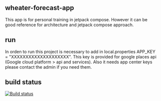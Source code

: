 ## wheater-forecast-app

This app is for personal training in jetpack compose. However it can be good reference for architecture and jetpack compose approach.

## run

In orden to run this project is necessary to add in local.properties APP_KEY = "XXXXXXXXXXXXXXXXXXXX". This key is provided for google places api (Google cloud platform > api and services). Also it needs app center keys please contact the admin if you need them.

## build status

[![Build status](https://build.appcenter.ms/v0.1/apps/02f350cf-561b-4a86-8052-419042741635/branches/main/badge)](https://appcenter.ms)

